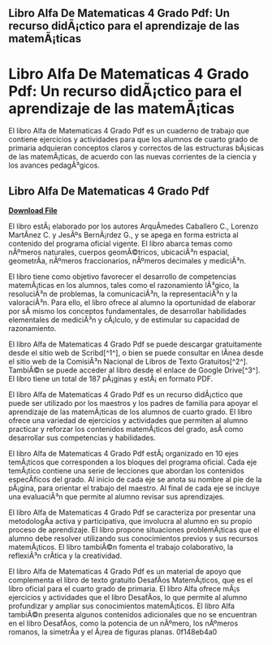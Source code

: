 ## Libro Alfa De Matematicas 4 Grado Pdf: Un recurso didÃ¡ctico para el aprendizaje de las matemÃ¡ticas

  
# Libro Alfa De Matematicas 4 Grado Pdf: Un recurso didÃ¡ctico para el aprendizaje de las matemÃ¡ticas
 
El libro Alfa de Matematicas 4 Grado Pdf es un cuaderno de trabajo que contiene ejercicios y actividades para que los alumnos de cuarto grado de primaria adquieran conceptos claros y correctos de las estructuras bÃ¡sicas de las matemÃ¡ticas, de acuerdo con las nuevas corrientes de la ciencia y los avances pedagÃ³gicos.
 
## Libro Alfa De Matematicas 4 Grado Pdf


[**Download File**](https://www.google.com/url?q=https%3A%2F%2Fssurll.com%2F2tLEK1&sa=D&sntz=1&usg=AOvVaw2ERqHHcCB9IP_COe6M41mg)

 
El libro estÃ¡ elaborado por los autores ArquÃ­medes Caballero C., Lorenzo MartÃ­nez C. y JesÃºs BernÃ¡rdez G., y se apega en forma estricta al contenido del programa oficial vigente. El libro abarca temas como nÃºmeros naturales, cuerpos geomÃ©tricos, ubicaciÃ³n espacial, geometrÃ­a, nÃºmeros fraccionarios, nÃºmeros decimales y mediciÃ³n.
 
El libro tiene como objetivo favorecer el desarrollo de competencias matemÃ¡ticas en los alumnos, tales como el razonamiento lÃ³gico, la resoluciÃ³n de problemas, la comunicaciÃ³n, la representaciÃ³n y la valoraciÃ³n. Para ello, el libro ofrece al alumno la oportunidad de elaborar por sÃ­ mismo los conceptos fundamentales, de desarrollar habilidades elementales de mediciÃ³n y cÃ¡lculo, y de estimular su capacidad de razonamiento.
 
El libro Alfa de Matematicas 4 Grado Pdf se puede descargar gratuitamente desde el sitio web de Scribd[^1^], o bien se puede consultar en lÃ­nea desde el sitio web de la ComisiÃ³n Nacional de Libros de Texto Gratuitos[^2^]. TambiÃ©n se puede acceder al libro desde el enlace de Google Drive[^3^]. El libro tiene un total de 187 pÃ¡ginas y estÃ¡ en formato PDF.
 
El libro Alfa de Matematicas 4 Grado Pdf es un recurso didÃ¡ctico que puede ser utilizado por los maestros y los padres de familia para apoyar el aprendizaje de las matemÃ¡ticas de los alumnos de cuarto grado. El libro ofrece una variedad de ejercicios y actividades que permiten al alumno practicar y reforzar los contenidos matemÃ¡ticos del grado, asÃ­ como desarrollar sus competencias y habilidades.
  
El libro Alfa de Matematicas 4 Grado Pdf estÃ¡ organizado en 10 ejes temÃ¡ticos que corresponden a los bloques del programa oficial. Cada eje temÃ¡tico contiene una serie de lecciones que abordan los contenidos especÃ­ficos del grado. Al inicio de cada eje se anota su nombre al pie de la pÃ¡gina, para orientar el trabajo del maestro. Al final de cada eje se incluye una evaluaciÃ³n que permite al alumno revisar sus aprendizajes.
 
El libro Alfa de Matematicas 4 Grado Pdf se caracteriza por presentar una metodologÃ­a activa y participativa, que involucra al alumno en su propio proceso de aprendizaje. El libro propone situaciones problemÃ¡ticas que el alumno debe resolver utilizando sus conocimientos previos y sus recursos matemÃ¡ticos. El libro tambiÃ©n fomenta el trabajo colaborativo, la reflexiÃ³n crÃ­tica y la creatividad.
 
El libro Alfa de Matematicas 4 Grado Pdf es un material de apoyo que complementa el libro de texto gratuito DesafÃ­os MatemÃ¡ticos, que es el libro oficial para el cuarto grado de primaria. El libro Alfa ofrece mÃ¡s ejercicios y actividades que el libro DesafÃ­os, lo que permite al alumno profundizar y ampliar sus conocimientos matemÃ¡ticos. El libro Alfa tambiÃ©n presenta algunos contenidos adicionales que no se encuentran en el libro DesafÃ­os, como la potencia de un nÃºmero, los nÃºmeros romanos, la simetrÃ­a y el Ã¡rea de figuras planas.
 0f148eb4a0
